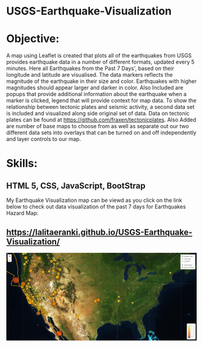 # USGS-Earthquake-Visualization
# Objective: 
 A map using Leaflet  is created that plots all of the earthquakes from USGS provides earthquake data in a number of different formats, updated every 5 minutes. Here all Earthquakes from the Past 7 Days', based on their longitude and latitude are visualised.
The data markers reflects the magnitude of the earthquake in their size and color. Earthquakes with higher magnitudes should appear larger and darker in color.
Also Included are  popups that provide additional information about the earthquake when a marker is clicked, legend that will provide context for  map data.
To show the relationship between tectonic plates and seismic activity, a second data set is included and visualized along side original set of data. Data on tectonic plates can be found at https://github.com/fraxen/tectonicplates.
Also Added are number of base maps to choose from as well as separate out our two different data sets into overlays that can be turned on and off independently and layer controls to our map.

# Skills:
## HTML 5, CSS, JavaScript, BootStrap


My Earthquake Visualization map can be viewd as you click on the link below to check out data visualization of the past 7 days for Earthquakes Hazard Map:
## https://lalitaeranki.github.io/USGS-Earthquake-Visualization/
![alt text](https://github.com/Lalitaeranki/USGS-Earthquake-Visualization/blob/master/earthquake_visualization.png)
